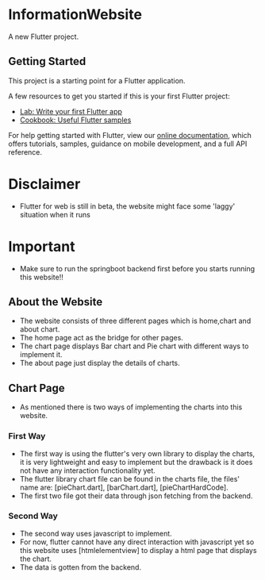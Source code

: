 # InformationWebsite

A new Flutter project.

## Getting Started

This project is a starting point for a Flutter application.

A few resources to get you started if this is your first Flutter project:

- [Lab: Write your first Flutter app](https://flutter.dev/docs/get-started/codelab)
- [Cookbook: Useful Flutter samples](https://flutter.dev/docs/cookbook)

For help getting started with Flutter, view our
[online documentation](https://flutter.dev/docs), which offers tutorials,
samples, guidance on mobile development, and a full API reference.

# Disclaimer

- Flutter for web is still in beta, the website might face some 'laggy' situation when it runs

# Important
- Make sure to run the springboot backend first before you starts running this website!!

## About the Website

- The website consists of three different pages which is home,chart and about chart.
- The home page act as the bridge for other pages.
- The chart page displays Bar chart and Pie chart with different ways to implement it.
- The about page just display the details of charts.

## Chart Page
- As mentioned there is two ways of implementing the charts into this website.
### First Way
- The first way is using the flutter's very own library to display the charts, it is very lightweight and easy to implement but the drawback is it does not have any interaction functionality yet.
- The flutter library chart file can be found in the charts file, the files' name are: [pieChart.dart], [barChart.dart], [pieChartHardCode].
- The first two file got their data through json fetching from the backend.

### Second Way
- The second way uses javascript to implement.
- For now, flutter cannot have any direct interaction with javascript yet so this website uses [htmlelementview] to display a html page that displays the chart.
- The data is gotten from the backend.
